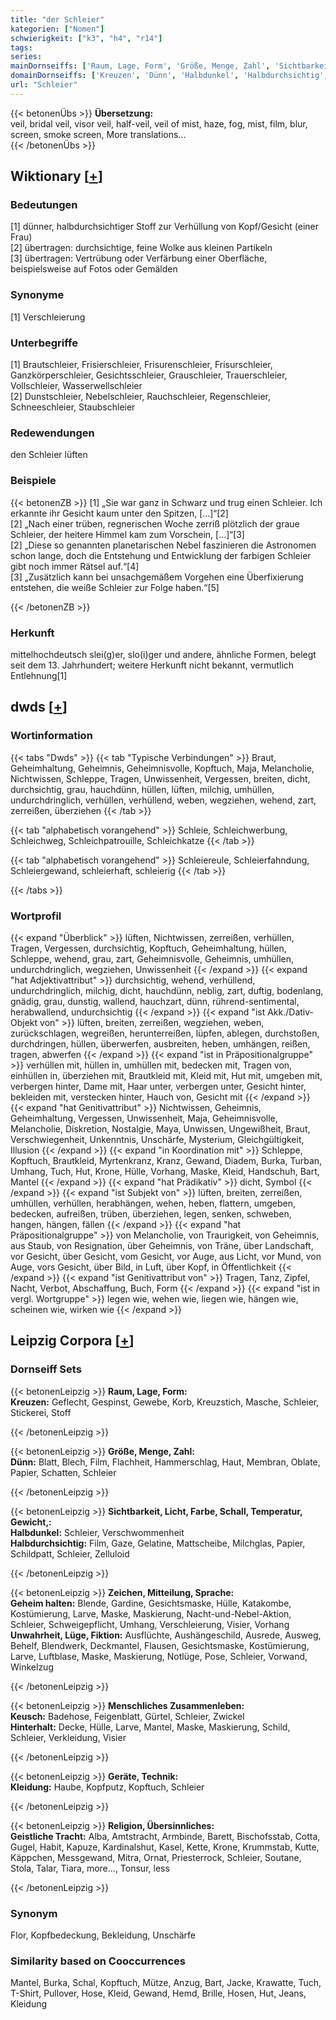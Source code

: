 ```yaml
---
title: "der Schleier"
kategorien: ["Nomen"]
schwierigkeit: ["k3", "h4", "r14"]
tags:
series:
mainDornseiffs: ['Raum, Lage, Form', 'Größe, Menge, Zahl', 'Sichtbarkeit, Licht, Farbe, Schall, Temperatur, Gewicht,', 'Zeichen, Mitteilung, Sprache', 'Menschliches Zusammenleben', 'Geräte, Technik', 'Religion, Übersinnliches']
domainDornseiffs: ['Kreuzen', 'Dünn', 'Halbdunkel', 'Halbdurchsichtig', 'Geheim halten', 'Unwahrheit, Lüge, Fiktion', 'Keusch', 'Hinterhalt', 'Kleidung', 'Geistliche Tracht']
url: "Schleier"
---
```


{{< betonenÜbs >}}
**Übersetzung:**  
veil, bridal veil, visor veil, half-veil, veil of mist, haze, fog, mist, film, blur, screen, smoke screen, More translations...  
{{< /betonenÜbs >}}

## Wiktionary [[+](https://de.wiktionary.org/wiki/Schleier)]

### Bedeutungen
[1] dünner, halbdurchsichtiger Stoff zur Verhüllung von Kopf/Gesicht (einer Frau)  
[2] übertragen: durchsichtige, feine Wolke aus kleinen Partikeln  
[3] übertragen: Vertrübung oder Verfärbung einer Oberfläche, beispielsweise auf Fotos oder Gemälden  

### Synonyme
[1] Verschleierung  

### Unterbegriffe
[1] Brautschleier, Frisierschleier, Frisurenschleier, Frisurschleier, Ganzkörperschleier, Gesichtsschleier, Grauschleier, Trauerschleier, Vollschleier, Wasserwellschleier  
[2] Dunstschleier, Nebelschleier, Rauchschleier, Regenschleier, Schneeschleier, Staubschleier  

### Redewendungen
den Schleier lüften  

### Beispiele
{{< betonenZB >}}
[1] „Sie war ganz in Schwarz und trug einen Schleier. Ich erkannte ihr Gesicht kaum unter den Spitzen, […]“[2]  
[2] „Nach einer trüben, regnerischen Woche zerriß plötzlich der graue Schleier, der heitere Himmel kam zum Vorschein, […]“[3]  
[2] „Diese so genannten planetarischen Nebel faszinieren die Astronomen schon lange, doch die Entstehung und Entwicklung der farbigen Schleier gibt noch immer Rätsel auf.“[4]  
[3] „Zusätzlich kann bei unsachgemäßem Vorgehen eine Überfixierung entstehen, die weiße Schleier zur Folge haben.“[5]  

{{< /betonenZB >}}
### Herkunft
mittelhochdeutsch slei(g)er, slo(i)ger und andere, ähnliche Formen, belegt seit dem 13. Jahrhundert; weitere Herkunft nicht bekannt, vermutlich Entlehnung[1]  



## dwds [[+](https://www.dwds.de/wb/Schleier)]

### Wortinformation
{{< tabs "Dwds" >}}
{{< tab "Typische Verbindungen" >}}
Braut, Geheimhaltung, Geheimnis, Geheimnisvolle, Kopftuch, Maja, Melancholie, Nichtwissen, Schleppe, Tragen, Unwissenheit, Vergessen, breiten, dicht, durchsichtig, grau, hauchdünn, hüllen, lüften, milchig, umhüllen, undurchdringlich, verhüllen, verhüllend, weben, wegziehen, wehend, zart, zerreißen, überziehen
{{< /tab >}}

{{< tab "alphabetisch vorangehend" >}}
Schleie, Schleichwerbung, Schleichweg, Schleichpatrouille, Schleichkatze
{{< /tab >}}

{{< tab "alphabetisch vorangehend" >}}
Schleiereule, Schleierfahndung, Schleiergewand, schleierhaft, schleierig
{{< /tab >}}

{{< /tabs >}}

### Wortprofil
{{< expand "Überblick" >}} lüften, Nichtwissen, zerreißen, verhüllen, Tragen, Vergessen, durchsichtig, Kopftuch, Geheimhaltung, hüllen, Schleppe, wehend, grau, zart, Geheimnisvolle, Geheimnis, umhüllen, undurchdringlich, wegziehen, Unwissenheit {{< /expand >}}
{{< expand "hat Adjektivattribut" >}} durchsichtig, wehend, verhüllend, undurchdringlich, milchig, dicht, hauchdünn, neblig, zart, duftig, bodenlang, gnädig, grau, dunstig, wallend, hauchzart, dünn, rührend-sentimental, herabwallend, undurchsichtig {{< /expand >}}
{{< expand "ist Akk./Dativ-Objekt von" >}} lüften, breiten, zerreißen, wegziehen, weben, zurückschlagen, wegreißen, herunterreißen, lüpfen, ablegen, durchstoßen, durchdringen, hüllen, überwerfen, ausbreiten, heben, umhängen, reißen, tragen, abwerfen {{< /expand >}}
{{< expand "ist in Präpositionalgruppe" >}} verhüllen mit, hüllen in, umhüllen mit, bedecken mit, Tragen von, einhüllen in, überziehen mit, Brautkleid mit, Kleid mit, Hut mit, umgeben mit, verbergen hinter, Dame mit, Haar unter, verbergen unter, Gesicht hinter, bekleiden mit, verstecken hinter, Hauch von, Gesicht mit {{< /expand >}}
{{< expand "hat Genitivattribut" >}} Nichtwissen, Geheimnis, Geheimhaltung, Vergessen, Unwissenheit, Maja, Geheimnisvolle, Melancholie, Diskretion, Nostalgie, Maya, Unwissen, Ungewißheit, Braut, Verschwiegenheit, Unkenntnis, Unschärfe, Mysterium, Gleichgültigkeit, Illusion {{< /expand >}}
{{< expand "in Koordination mit" >}} Schleppe, Kopftuch, Brautkleid, Myrtenkranz, Kranz, Gewand, Diadem, Burka, Turban, Umhang, Tuch, Hut, Krone, Hülle, Vorhang, Maske, Kleid, Handschuh, Bart, Mantel {{< /expand >}}
{{< expand "hat Prädikativ" >}} dicht, Symbol {{< /expand >}}
{{< expand "ist Subjekt von" >}} lüften, breiten, zerreißen, umhüllen, verhüllen, herabhängen, wehen, heben, flattern, umgeben, bedecken, aufreißen, trüben, überziehen, legen, senken, schweben, hangen, hängen, fällen {{< /expand >}}
{{< expand "hat Präpositionalgruppe" >}} von Melancholie, von Traurigkeit, von Geheimnis, aus Staub, von Resignation, über Geheimnis, von Träne, über Landschaft, vor Gesicht, über Gesicht, vom Gesicht, vor Auge, aus Licht, vor Mund, von Auge, vors Gesicht, über Bild, in Luft, über Kopf, in Öffentlichkeit {{< /expand >}}
{{< expand "ist Genitivattribut von" >}} Tragen, Tanz, Zipfel, Nacht, Verbot, Abschaffung, Buch, Form {{< /expand >}}
{{< expand "ist in vergl. Wortgruppe" >}} legen wie, wehen wie, liegen wie, hängen wie, scheinen wie, wirken wie {{< /expand >}}

## Leipzig Corpora [[+](https://corpora.uni-leipzig.de/en/res?word=Schleier&corpusId=deu_newscrawl-public_2018)]

### Dornseiff Sets
{{< betonenLeipzig >}}
**Raum, Lage, Form:**  
**Kreuzen:** Geflecht, Gespinst, Gewebe, Korb, Kreuzstich, Masche, Schleier, Stickerei, Stoff  

{{< /betonenLeipzig >}}


{{< betonenLeipzig >}}
**Größe, Menge, Zahl:**  
**Dünn:** Blatt, Blech, Film, Flachheit, Hammerschlag, Haut, Membran, Oblate, Papier, Schatten, Schleier  

{{< /betonenLeipzig >}}


{{< betonenLeipzig >}}
**Sichtbarkeit, Licht, Farbe, Schall, Temperatur, Gewicht,:**  
**Halbdunkel:** Schleier, Verschwommenheit  
**Halbdurchsichtig:** Film, Gaze, Gelatine, Mattscheibe, Milchglas, Papier, Schildpatt, Schleier, Zelluloid  

{{< /betonenLeipzig >}}


{{< betonenLeipzig >}}
**Zeichen, Mitteilung, Sprache:**  
**Geheim halten:** Blende, Gardine, Gesichtsmaske, Hülle, Katakombe, Kostümierung, Larve, Maske, Maskierung, Nacht-und-Nebel-Aktion, Schleier, Schweigepflicht, Umhang, Verschleierung, Visier, Vorhang  
**Unwahrheit, Lüge, Fiktion:** Ausflüchte, Aushängeschild, Ausrede, Ausweg, Behelf, Blendwerk, Deckmantel, Flausen, Gesichtsmaske, Kostümierung, Larve, Luftblase, Maske, Maskierung, Notlüge, Pose, Schleier, Vorwand, Winkelzug  

{{< /betonenLeipzig >}}


{{< betonenLeipzig >}}
**Menschliches Zusammenleben:**  
**Keusch:** Badehose, Feigenblatt, Gürtel, Schleier, Zwickel  
**Hinterhalt:** Decke, Hülle, Larve, Mantel, Maske, Maskierung, Schild, Schleier, Verkleidung, Visier  

{{< /betonenLeipzig >}}


{{< betonenLeipzig >}}
**Geräte, Technik:**  
**Kleidung:** Haube, Kopfputz, Kopftuch, Schleier  

{{< /betonenLeipzig >}}


{{< betonenLeipzig >}}
**Religion, Übersinnliches:**  
**Geistliche Tracht:** Alba, Amtstracht, Armbinde, Barett, Bischofsstab, Cotta, Gugel, Habit, Kapuze, Kardinalshut, Kasel, Kette, Krone, Krummstab, Kutte, Käppchen, Messgewand, Mitra, Ornat, Priesterrock, Schleier, Soutane, Stola, Talar, Tiara, more..., Tonsur, less  

{{< /betonenLeipzig >}}

### Synonym
Flor, Kopfbedeckung, Bekleidung, Unschärfe


### Similarity based on Cooccurrences
Mantel, Burka, Schal, Kopftuch, Mütze, Anzug, Bart, Jacke, Krawatte, Tuch, T-Shirt, Pullover, Hose, Kleid, Gewand, Hemd, Brille, Hosen, Hut, Jeans, Kleidung

